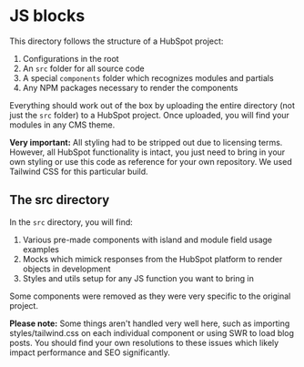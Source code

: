 # JS blocks
This directory follows the structure of a HubSpot project:

1. Configurations in the root
2. An `src` folder for all source code
3. A special `components` folder which recognizes modules and partials
4. Any NPM packages necessary to render the components

Everything should work out of the box by uploading the entire directory (not just the `src` folder) to a HubSpot project. Once uploaded, you will find your modules in any CMS theme.

**Very important:** All styling had to be stripped out due to licensing terms. However, all HubSpot functionality is intact, you just need to bring in your own styling or use this code as reference for your own repository. We used Tailwind CSS for this particular build.

## The src directory
In the `src` directory, you will find:

1. Various pre-made components with island and module field usage examples
2. Mocks which mimick responses from the HubSpot platform to render objects in development
3. Styles and utils setup for any JS function you want to bring in

Some components were removed as they were very specific to the original project.

**Please note:** Some things aren't handled very well here, such as importing styles/tailwind.css on each individual component or using SWR to load blog posts. You should find your own resolutions to these issues which likely impact performance and SEO significantly.
